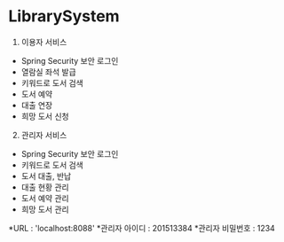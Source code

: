 # LibrarySystem

1. 이용자 서비스
  - Spring Security 보안 로그인
  - 열람실 좌석 발급
  - 키워드로 도서 검색
  - 도서 예약
  - 대출 연장
  - 희망 도서 신청


2. 관리자 서비스
  - Spring Security 보안 로그인
  - 키워드로 도서 검색
  - 도서 대출, 반납
  - 대출 현황 관리
  - 도서 예약 관리
  - 희망 도서 관리


*URL : 'localhost:8088'
*관리자 아이디 : 201513384
*관리자 비밀번호 : 1234
